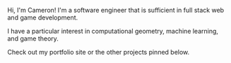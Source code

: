 Hi, I'm Cameron! I'm a software engineer that is sufficient in full stack web and game development.

I have a particular interest in computational geometry, machine learning, and game theory.

Check out my portfolio site or the other projects pinned below.
